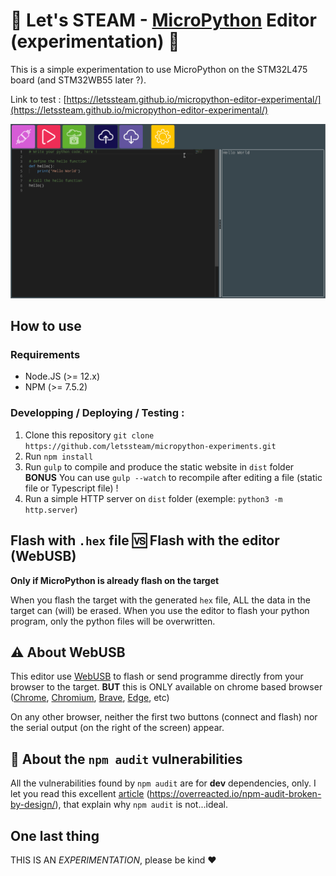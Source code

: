 # :construction: Let's STEAM - [MicroPython](https://micropython.org/) Editor (experimentation) :construction:

This is a simple experimentation to use MicroPython on the STM32L475 board (and STM32WB55 later ?).

Link to test : [https://letssteam.github.io/micropython-editor-experimental/](https://letssteam.github.io/micropython-editor-experimental/)

![](./img/screen-shot.png)

## How to use

### Requirements

- Node.JS (>= 12.x)
- NPM (>= 7.5.2)

### Developping / Deploying / Testing :
    
1. Clone this repository `git clone https://github.com/letssteam/micropython-experiments.git`
2. Run `npm install`
3. Run `gulp` to compile and produce the static website in `dist` folder  
**BONUS** You can use `gulp --watch` to recompile after editing a file (static file or Typescript file) !
4. Run a simple HTTP server on `dist` folder (exemple: `python3 -m http.server`)

## Flash with `.hex` file :vs: Flash with the editor (WebUSB)
**Only if MicroPython is already flash on the target**

When you flash the target with the generated `hex` file, ALL the data in the target can (will) be erased. When you use the editor to flash your python program, only the python files will be overwritten.

## :warning: About WebUSB
This editor use [WebUSB](https://wicg.github.io/webusb/) to flash or send programme directly from your browser to the target. **BUT** this is ONLY available on chrome based browser ([Chrome](https://www.google.com/intl/fr_fr/chrome/), [Chromium](https://www.chromium.org/getting-involved/download-chromium/), [Brave](https://brave.com/fr/), [Edge](https://www.microsoft.com/fr-fr/edge), etc)

On any other browser, neither the first two buttons (connect and flash) nor the serial output (on the right of the screen) appear.

## :vertical_traffic_light: About the `npm audit` vulnerabilities
All the vulnerabilities found by `npm audit` are for **dev** dependencies, only. I let you read this excellent [article](https://overreacted.io/npm-audit-broken-by-design/) (https://overreacted.io/npm-audit-broken-by-design/), that explain why `npm audit` is not...ideal.



## One last thing
THIS IS AN _EXPERIMENTATION_, please be kind :heart: